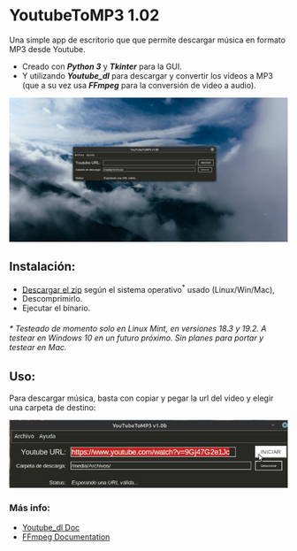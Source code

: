 # YoutubeToMP3 1.02

Una simple app de escritorio que que permite descargar música en formato MP3 desde Youtube. 

- Creado con ***Python 3*** y ***Tkinter*** para la GUI.
- Y utilizando ***Youtube_dl*** para descargar y convertir los videos a MP3 (que a su vez usa ***FFmpeg*** para la conversión de video a audio).

![Imagen](./screenshots/captura-1.jpg)

## Instalación:

- [Descargar el zip]((./download/)) según el sistema operativo<sup>*</sup> usado (Linux/Win/Mac),
- Descomprimirlo.
- Ejecutar el binario.

###### * Testeado de momento solo en Linux Mint, en versiones 18.3 y 19.2. A testear en Windows 10 en un futuro próximo. Sin planes para portar y testear en Mac.

## Uso:

Para descargar música, basta con copiar y pegar la url del video y elegir una carpeta de destino:

![Imagen](./screenshots/captura-2.jpg)


### Más info:
- [Youtube_dl Doc](https://github.com/ytdl-org/youtube-dl/blob/master/README.md)
- [FFmpeg Documentation](https://ffmpeg.org/documentation.html/)
